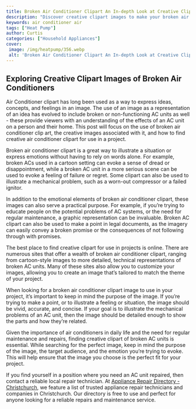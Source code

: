```yaml
---
title: Broken Air Conditioner Clipart An In-depth Look at Creative Clipart Images
description: "Discover creative clipart images to make your broken air conditioner look amazing This post takes an in-depth look at the best clipart images available finding the ones that will give your design the power to stand out"
keywords: air conditioner air
tags: ["Heat Pump"]
author: Curtis
categories: ["Household Appliances"]
cover: 
 image: /img/heatpump/356.webp
 alt: 'Broken Air Conditioner Clipart An In-depth Look at Creative Clipart Images'
---
```

## Exploring Creative Clipart Images of Broken Air Conditioners

Air Conditioner clipart has long been used as a way to express ideas, concepts, and feelings in an image. The use of an image as a representation of an idea has evolved to include broken or non-functioning AC units as well - these provide viewers with an understanding of the effects of an AC unit on a person and their home. This post will focus on the use of broken air conditioner clip art, the creative images associated with it, and how to find creative air conditioner clipart for use in a project.

Broken air conditioner clipart is a great way to illustrate a situation or express emotions without having to rely on words alone. For example, broken ACs used in a cartoon setting can evoke a sense of dread or disappointment, while a broken AC unit in a more serious scene can be used to evoke a feeling of failure or regret. Some clipart can also be used to illustrate a mechanical problem, such as a worn-out compressor or a failed ignitor.

In addition to the emotional elements of broken air conditioner clipart, these images can also serve a practical purpose. For example, if you’re trying to educate people on the potential problems of AC systems, or the need for regular maintenance, a graphic representation can be invaluable. Broken AC clipart can also be used to make a point in legal documents, as the imagery can easily convey a broken promise or the consequences of not following through with promises.

The best place to find creative clipart for use in projects is online. There are numerous sites that offer a wealth of broken air conditioner clipart, ranging from cartoon-style images to more detailed, technical representations of broken AC units. Many of these sites also allow you to customize your images, allowing you to create an image that’s tailored to match the theme of your project.

When looking for a broken air conditioner clipart image to use in your project, it’s important to keep in mind the purpose of the image. If you’re trying to make a point, or to illustrate a feeling or situation, the image should be vivid, accurate, and concise. If your goal is to illustrate the mechanical problems of an AC unit, then the image should be detailed enough to show the parts and how they’re related.

Given the importance of air conditioners in daily life and the need for regular maintenance and repairs, finding creative clipart of broken AC units is essential. While searching for the perfect image, keep in mind the purpose of the image, the target audience, and the emotion you’re trying to evoke. This will help ensure that the image you choose is the perfect fit for your project.

If you find yourself in a position where you need an AC unit repaired, then contact a reliable local repair technician. At [Appliance Repair Directory - Christchurch](./pages/appliance-repair-technicians/new-zealand/christchurch), we feature a list of trusted appliance repair technicians and companies in Christchurch. Our directory is free to use and perfect for anyone looking for a reliable repairs and maintenance service.
